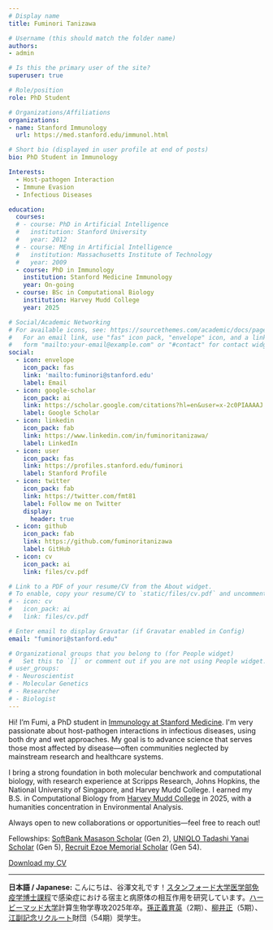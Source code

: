 ```yaml
---
# Display name
title: Fuminori Tanizawa

# Username (this should match the folder name)
authors:
- admin

# Is this the primary user of the site?
superuser: true

# Role/position
role: PhD Student

# Organizations/Affiliations
organizations:
- name: Stanford Immunology
  url: https://med.stanford.edu/immunol.html

# Short bio (displayed in user profile at end of posts)
bio: PhD Student in Immunology

Interests:
  - Host-pathogen Interaction
  - Immune Evasion
  - Infectious Diseases

education:
  courses:
  # - course: PhD in Artificial Intelligence
  #   institution: Stanford University
  #   year: 2012
  # - course: MEng in Artificial Intelligence
  #   institution: Massachusetts Institute of Technology
  #   year: 2009
  - course: PhD in Immunology
    institution: Stanford Medicine Immunology
    year: On-going
  - course: BSc in Computational Biology
    institution: Harvey Mudd College
    year: 2025

# Social/Academic Networking
# For available icons, see: https://sourcethemes.com/academic/docs/page-builder/#icons
#   For an email link, use "fas" icon pack, "envelope" icon, and a link in the
#   form "mailto:your-email@example.com" or "#contact" for contact widget.
social:
  - icon: envelope
    icon_pack: fas
    link: 'mailto:fuminori@stanford.edu'
    label: Email
  - icon: google-scholar
    icon_pack: ai
    link: https://scholar.google.com/citations?hl=en&user=x-2c0PIAAAAJ
    label: Google Scholar
  - icon: linkedin
    icon_pack: fab
    link: https://www.linkedin.com/in/fuminoritanizawa/
    label: LinkedIn
  - icon: user
    icon_pack: fas
    link: https://profiles.stanford.edu/fuminori
    label: Stanford Profile
  - icon: twitter
    icon_pack: fab
    link: https://twitter.com/fmt81
    label: Follow me on Twitter
    display:
      header: true
  - icon: github
    icon_pack: fab
    link: https://github.com/fuminoritanizawa
    label: GitHub
  - icon: cv
    icon_pack: ai
    link: files/cv.pdf

# Link to a PDF of your resume/CV from the About widget.
# To enable, copy your resume/CV to `static/files/cv.pdf` and uncomment the lines below.
# - icon: cv
#   icon_pack: ai
#   link: files/cv.pdf

# Enter email to display Gravatar (if Gravatar enabled in Config)
email: "fuminori@stanford.edu"

# Organizational groups that you belong to (for People widget)
#   Set this to `[]` or comment out if you are not using People widget.
# user_groups:
# - Neuroscientist
# - Molecular Genetics
# - Researcher
# - Biologist
---
```

<section>
<p>
  Hi! I’m Fumi, a PhD student in <a href="https://med.stanford.edu/immunol.html" target="_blank">Immunology at Stanford Medicine</a>. I'm very passionate about host-pathogen interactions in infectious diseases, using both dry and wet approaches. My goal is to advance science that serves those most affected by disease&mdash;often communities neglected by mainstream research and healthcare systems.
</p>

<p>
  I bring a strong foundation in both molecular benchwork and computational biology, with research experience at Scripps Research, Johns Hopkins, the National University of Singapore, and Harvey Mudd College. I earned my B.S. in Computational Biology from <a href="https://www.hmc.edu/" target="_blank">Harvey Mudd College</a> in 2025, with a humanities concentration in Environmental Analysis.
</p>

<p>
Always open to new collaborations or opportunities&mdash;feel free to reach out!
</p>

<p>
  Fellowships: 
  <a href="https://masason-foundation.org/en/" target="_blank">SoftBank Masason Scholar</a> (Gen 2), 
  <a href="https://www.yanaitadashi-foundation.or.jp/en/" target="_blank">UNIQLO Tadashi Yanai Scholar</a> (Gen 5), 
  <a href="https://www.recruit-foundation.org/en/" target="_blank">Recruit Ezoe Memorial Scholar</a> (Gen 54).
</p>

<p>
  <i class="fas fa-download pr-1 fa-fw"></i>
  <a href="fuminoritanizawa_cv.pdf" download>Download my CV</a>
</p>

  <hr>

<p><strong>日本語 / Japanese:</strong> こんにちは、谷澤文礼です！<a href="https://med.stanford.edu/immunol.html" target="_blank">スタンフォード大学医学部免疫学博士課程</a>で感染症における宿主と病原体の相互作用を研究しています。<a href="https://www.hmc.edu/" target="_blank">ハービーマッド大学</a>計算生物学専攻2025年卒。<a href="https://masason-foundation.org/" target="_blank">孫正義育英</a>（2期）、<a href="https://www.yanaitadashi-foundation.or.jp/" target="_blank">柳井正</a>（5期）、<a href="https://www.recruit-foundation.org/about/" target="_blank">江副記念リクルート</a>財団（54期）奨学生。</p>


</section>

<!-- ### Updates

#### 2025-04-15 – Committed to Stanford Immunology PhD Program  
I’ll be starting my PhD in Immunology at [Stanford Medicine](https://med.stanford.edu/immunol.html) in Fall 2025.

#### 2024-11-21 – Awarded Full-Ride PhD Scholarship  
Received the full-ride <a href="https://www.recruit-foundation.org/en/">Ezoe Memorial Foundation Academic Scholarship</a> to support my doctoral studies. -->
